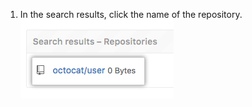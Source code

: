 1. In the search results, click the name of the repository. ![Site admin settings search options](/assets/images/enterprise/site-admin-settings/click-repo.png)

